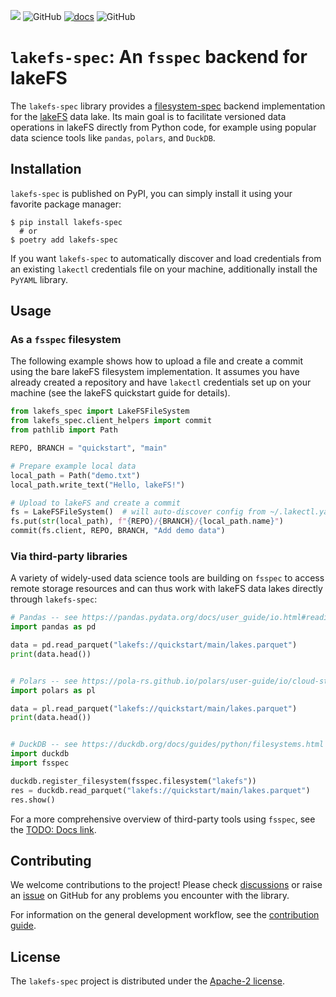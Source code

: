 [![](https://img.shields.io/pypi/v/lakefs-spec)](https://pypi.org/project/lakefs-spec) ![GitHub](https://img.shields.io/github/license/appliedAI-Initiative/lakefs-spec) [![docs](https://img.shields.io/badge/docs-latest-blue)](https://appliedai-initiative.github.io/lakefs-spec/)
 ![GitHub](https://img.shields.io/github/stars/appliedAI-Initiative/lakefs-spec)

# `lakefs-spec`: An `fsspec` backend for lakeFS

The `lakefs-spec` library provides a [filesystem-spec](https://github.com/fsspec/filesystem_spec) backend implementation for the [lakeFS](https://lakefs.io/) data lake.
Its main goal is to facilitate versioned data operations in lakeFS directly from Python code, for example using popular data science tools like `pandas`, `polars`, and `DuckDB`.

## Installation

`lakefs-spec` is published on PyPI, you can simply install it using your favorite package manager:

```shell
$ pip install lakefs-spec
  # or
$ poetry add lakefs-spec
```

If you want `lakefs-spec` to automatically discover and load credentials from an existing `lakectl` credentials file on your machine, additionally install the `PyYAML` library.

## Usage

### As a `fsspec` filesystem 

The following example shows how to upload a file and create a commit using the bare lakeFS filesystem implementation.
It assumes you have already created a repository and have `lakectl` credentials set up on your machine (see the lakeFS quickstart guide for details).

```python
from lakefs_spec import LakeFSFileSystem
from lakefs_spec.client_helpers import commit
from pathlib import Path

REPO, BRANCH = "quickstart", "main"

# Prepare example local data
local_path = Path("demo.txt")
local_path.write_text("Hello, lakeFS!")

# Upload to lakeFS and create a commit
fs = LakeFSFileSystem()  # will auto-discover config from ~/.lakectl.yaml
fs.put(str(local_path), f"{REPO}/{BRANCH}/{local_path.name}")
commit(fs.client, REPO, BRANCH, "Add demo data")
```

### Via third-party libraries

A variety of widely-used data science tools are building on `fsspec` to access remote storage resources and can thus work with lakeFS data lakes directly through `lakefs-spec`:

```python
# Pandas -- see https://pandas.pydata.org/docs/user_guide/io.html#reading-writing-remote-files
import pandas as pd

data = pd.read_parquet("lakefs://quickstart/main/lakes.parquet")
print(data.head())


# Polars -- see https://pola-rs.github.io/polars/user-guide/io/cloud-storage/
import polars as pl

data = pl.read_parquet("lakefs://quickstart/main/lakes.parquet")
print(data.head())


# DuckDB -- see https://duckdb.org/docs/guides/python/filesystems.html
import duckdb
import fsspec

duckdb.register_filesystem(fsspec.filesystem("lakefs"))
res = duckdb.read_parquet("lakefs://quickstart/main/lakes.parquet")
res.show()
```

For a more comprehensive overview of third-party tools using `fsspec`, see the [TODO: Docs link]().

## Contributing

We welcome contributions to the project!
Please check [discussions](https://github.com/appliedAI-Initiative/lakefs-spec/discussions) or raise an [issue](https://github.com/appliedAI-Initiative/lakefs-spec/issues) on GitHub for any problems you encounter with the library.

For information on the general development workflow, see the [contribution guide](CONTRIBUTING.md).

## License

The `lakefs-spec` project is distributed under the [Apache-2 license](https://github.com/appliedAI-Initiative/lakefs-spec/blob/main/LICENSE).
